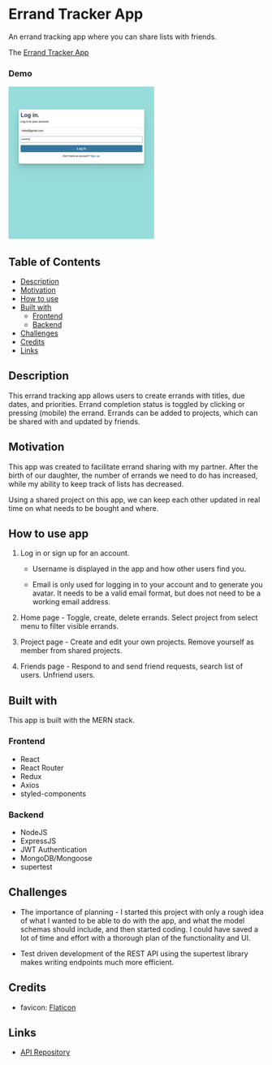 # Errand Tracker App

An errand tracking app where you can share lists with friends.

The [Errand Tracker App](https://mdesanker.github.io/errand-tracker-frontend)

### Demo

<img src="./demo/errand_demo.gif" alt="demo video" width="auto" height="300px" />

## Table of Contents

- [Description](#Description)
- [Motivation](#Motivation)
- [How to use](#How-to-use)
- [Built with](#Built-with)
  - [Frontend](#Frontend)
  - [Backend](#Backend)
- [Challenges](#Challenges)
- [Credits](#Credits)
- [Links](#Links)

## Description

This errand tracking app allows users to create errands with titles, due dates, and priorities. Errand completion status is toggled by clicking or pressing (mobile) the errand. Errands can be added to projects, which can be shared with and updated by friends.

## Motivation

This app was created to facilitate errand sharing with my partner. After the birth of our daughter, the number of errands we need to do has increased, while my ability to keep track of lists has decreased.

Using a shared project on this app, we can keep each other updated in real time on what needs to be bought and where.

## How to use app

1. Log in or sign up for an account.

   - Username is displayed in the app and how other users find you.

   - Email is only used for logging in to your account and to generate you avatar. It needs to be a valid email format, but does not need to be a working email address.

2. Home page - Toggle, create, delete errands. Select project from select menu to filter visible errands.

3. Project page - Create and edit your own projects. Remove yourself as member from shared projects.

4. Friends page - Respond to and send friend requests, search list of users. Unfriend users.

## Built with

This app is built with the MERN stack.

### Frontend

- React
- React Router
- Redux
- Axios
- styled-components

### Backend

- NodeJS
- ExpressJS
- JWT Authentication
- MongoDB/Mongoose
- supertest

## Challenges

- The importance of planning - I started this project with only a rough idea of what I wanted to be able to do with the app, and what the model schemas should include, and then started coding. I could have saved a lot of time and effort with a thorough plan of the functionality and UI.

- Test driven development of the REST API using the supertest library makes writing endpoints much more efficient.

## Credits

- favicon: [Flaticon](https://www.flaticon.com/free-icon/checked_190411?term=check&page=1&position=3&page=1&position=3&related_id=190411&origin=search)

## Links

- [API Repository](https://github.com/mdesanker/errand-tracker-api)
